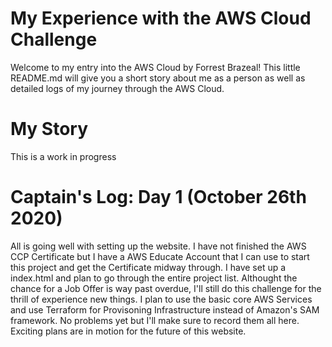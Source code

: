 # My Experience with the AWS Cloud Challenge 

Welcome to my entry into the AWS Cloud by Forrest Brazeal! This little README.md will give you a short story about me as a person as well as detailed logs of my journey through the AWS Cloud.

# My Story 
This is a work in progress 

# Captain's Log: Day 1 (October 26th 2020)
All is going well with setting up the website. I have not finished the AWS CCP Certificate but I have a AWS Educate Account that I can use to start this project and get the Certificate midway through. I have set up a index.html and plan to go through the entire project list. Althought the chance for a Job Offer is way past overdue, I'll still do this challenge for the thrill of experience new things. I plan to use the basic core AWS Services and use Terraform for Provisoning Infrastructure instead of Amazon's SAM framework. No problems yet but I'll make sure to record them all here. Exciting plans are in motion for the future of this website.
